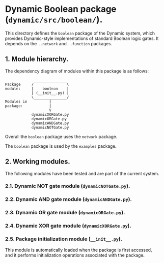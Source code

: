 # Dynamic Boolean package (`dynamic/src/boolean/`).

This directory defines the `boolean` package of the Dynamic system, which
provides Dynamic-style implementations of standard Boolean logic gates.
It depends on the `..network` and `..function` packages.

## 1. Module hierarchy.

The dependency diagram of modules within this package is as follows:

				 _______________
	Package 	/               \
	module:		|    boolean    |
				| (__init__.py) |
				\_______________/
	Modules in			|
	package:			|
						V
				dynamicXORGate.py
				dynamicORGate.py
				dynamicANDGate.py
				dynamicNOTGate.py

Overall the `boolean` package uses the `network` package.
				
The `boolean` package is used by the `examples` package.

## 2. Working modules.

The following modules have been tested and are part of the current system.

### 2.1. Dynamic NOT gate module (`dynamicNOTGate.py`).

### 2.2. Dynamic AND gate module (`dynamicANDGate.py`).

### 2.3. Dynamic OR gate module (`dynamicORGate.py`).

### 2.4. Dynamic XOR gate module (`dynamicXORGate.py`).

### 2.5. Package initialization module (`__init__.py`).

This module is automatically loaded when the package is first accessed,
and it performs initialization operations associated with the package.

